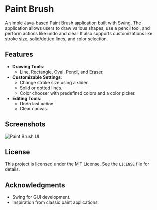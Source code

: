 
# Paint Brush

A simple Java-based Paint Brush application built with Swing. The application allows users to draw various shapes, use a pencil tool, and perform actions like undo and clear. It also supports customizations like stroke size, solid/dotted lines, and color selection.

## Features

- **Drawing Tools**:
  - Line, Rectangle, Oval, Pencil, and Eraser.
- **Customizable Settings**:
  - Change stroke size using a slider.
  - Solid or dotted lines.
  - Color chooser with predefined colors and a color picker.
- **Editing Tools**:
  - Undo last action.
  - Clear canvas.

## Screenshots

<!-- Add screenshots here -->
![Paint Brush UI](https://github.com/user-attachments/assets/8cc287bd-7dcd-4ff4-812e-d85c46cfcf4f)

## License

This project is licensed under the MIT License. See the `LICENSE` file for details.

## Acknowledgments

- Swing for GUI development.
- Inspiration from classic paint applications.
